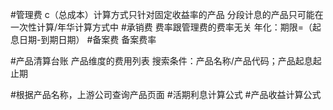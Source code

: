 #管理费
c（总成本）计算方式只针对固定收益率的产品
分段计息的产品只可能在一次性计算/年华计算方式中
#承销费
费率跟管理费的费率无关
年化：期限=（起息日期-到期日期）
#备案费
备案费率

#产品清算台账
产品维度的费用列表
搜索条件：产品名称/产品代码；产品起息起止期

#根据产品名称，上游公司查询产品页面
#活期利息计算公式
#产品收益计算公式